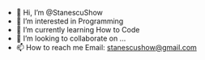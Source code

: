 - 👋 Hi, I’m @StanescuShow
- 👀 I’m interested in Programming
- 🌱 I’m currently learning How to Code
- 💞️ I’m looking to collaborate on ...
- 📫 How to reach me Email: stanescushow@gmail.com

<!---
StanescuShow/StanescuShow is a ✨ special ✨ repository because its `README.md` (this file) appears on your GitHub profile.
You can click the Preview link to take a look at your changes.
--->
